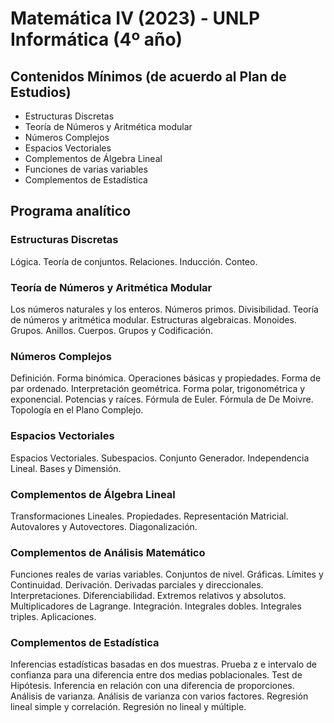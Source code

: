# Matemática IV (2023) - UNLP Informática (4º año)

## Contenidos Mínimos (de acuerdo al Plan de Estudios)

- Estructuras Discretas
- Teoría de Números y Aritmética modular
- Números Complejos
- Espacios Vectoriales
- Complementos de Álgebra Lineal
- Funciones de varias variables
- Complementos de Estadística

## Programa analítico

### Estructuras Discretas

Lógica. Teoría de conjuntos. Relaciones. Inducción. Conteo.

### Teoría de Números y Aritmética Modular

Los números naturales y los enteros. Números primos. Divisibilidad. Teoría de números y aritmética
modular. Estructuras algebraicas. Monoides. Grupos. Anillos. Cuerpos. Grupos y Codificación.

### Números Complejos

Definición. Forma binómica. Operaciones básicas y propiedades. Forma de par ordenado. Interpretación
geométrica. Forma polar, trigonométrica y exponencial. Potencias y raíces. Fórmula de Euler. Fórmula de
De Moivre. Topología en el Plano Complejo.

### Espacios Vectoriales

Espacios Vectoriales. Subespacios. Conjunto Generador. Independencia Lineal. Bases y Dimensión.

### Complementos de Álgebra Lineal

Transformaciones Lineales. Propiedades. Representación Matricial. Autovalores y Autovectores.
Diagonalización.

### Complementos de Análisis Matemático

Funciones reales de varias variables. Conjuntos de nivel. Gráficas. Límites y Continuidad. Derivación.
Derivadas parciales y direccionales. Interpretaciones. Diferenciabilidad. Extremos relativos y absolutos.
Multiplicadores de Lagrange. Integración. Integrales dobles. Integrales triples. Aplicaciones.

### Complementos de Estadística

Inferencias estadísticas basadas en dos muestras. Prueba z e intervalo de confianza para una diferencia
entre dos medias poblacionales. Test de Hipótesis. Inferencia en relación con una diferencia de
proporciones. Análisis de varianza. Análisis de varianza con varios factores. Regresión lineal simple y
correlación. Regresión no lineal y múltiple.
